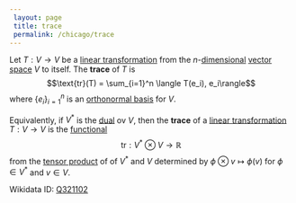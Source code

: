 ```yaml
---
 layout: page
 title: trace
 permalink: /chicago/trace
---
```

Let $T:V\to V$ be a [linear transformation](https://mathgloss.github.io/MathGloss/linear_transformation) from the $n$-[dimensional](https://mathgloss.github.io/MathGloss/dimension_of_vector_space) [vector space](https://mathgloss.github.io/MathGloss/vector_space) $V$ to itself. The **trace** of $T$ is $$\text{tr}(T) = \sum_{i=1}^n \langle T(e_i), e_i\rangle$$ where $\{e_i\}_{i=1}^n$ is an [orthonormal basis](https://mathgloss.github.io/MathGloss/orthonormal_basis) for $V$.

Equivalently, if $V^*$ is the [dual](https://mathgloss.github.io/MathGloss/dual_space) ov $V$, then the **trace** of a [linear transformation](https://mathgloss.github.io/MathGloss/linear_transformation) $T: V\to V$ is the [functional](https://mathgloss.github.io/MathGloss/linear_transformation) $$\text{tr}:V^*\otimes V \to \mathbb R$$ from the [tensor product](https://mathgloss.github.io/MathGloss/tensor_product_of_vector_spaces) of of $V^*$ and $V$ determined by $\phi \otimes v \mapsto \phi(v)$ for $\phi \in V^*$ and $v \in V$. 

Wikidata ID: [Q321102](https://www.wikidata.org/wiki/Q321102)
